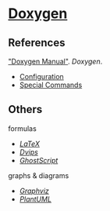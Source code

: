 # [Doxygen](http://doxygen.org/)

## References

["Doxygen Manual"](http://doxygen.org/manual). *Doxygen*.
+ [Configuration](http://doxygen.org/manual/config.html)
+ [Special Commands](http://doxygen.org/manual/commands.html)

## Others

formulas
+ [*LaTeX*](https://latex-project.org)
+ [*Dvips*](http://tug.org/texinfohtml/dvips.html)
+ [*GhostScript*](https://ghostscript.com)

graphs & diagrams
+ [*Graphviz*](https://graphviz.gitlab.io)
+ [*PlantUML*](http://plantuml.com)

